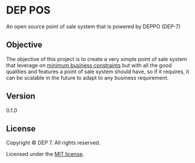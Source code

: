 # DEP POS
An open source point of sale system that is powered by DEPPO (DEP-7)

## Objective
The objective of this project is to create a very simple point of sale system
that leverage on [minimum business constraints](https://docs.google.com/document/d/1WQEbVTu_gTQ8PSzEO07q6Vk0TnS8L5UfOk77sQbXMJY/edit?usp=sharing) 
but with all the good qualities and features a point of sale system should have, 
so if it requires, it can be scalable in the future to adapt to any business requirement.

## Version
0.1.0

## License
Copyright © DEP 7. All rights reserved.

Licensed under the [MIT license](LICENSE.txt).